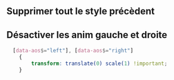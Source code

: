 
## Supprimer tout le style précèdent  

## Désactiver les anim gauche et droite 
```css
  [data-aos$="left"], [data-aos$="right"]
	{
        transform: translate(0) scale(1) !important;
	}
```